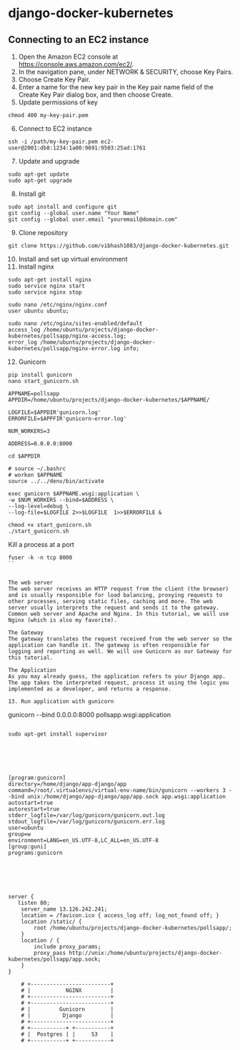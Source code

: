 # django-docker-kubernetes

## Connecting to an EC2 instance

1. Open the Amazon EC2 console at https://console.aws.amazon.com/ec2/.
2. In the navigation pane, under NETWORK & SECURITY, choose Key Pairs.
3. Choose Create Key Pair.
4. Enter a name for the new key pair in the Key pair name field of the Create Key Pair dialog box, and then choose Create.
5. Update permissions of key
 ```
chmod 400 my-key-pair.pem
```
6. Connect to EC2 instance
```
ssh -i /path/my-key-pair.pem ec2-user@2001:db8:1234:1a00:9691:9503:25ad:1761
```
7. Update and upgrade
```
sudo apt-get update
sudo apt-get upgrade
```
8. Install git
```
sudo apt install and configure git
git config --global user.name "Your Name"
git config --global user.email "youremail@domain.com"
```
9. Clone repository
```
git clone https://github.com/vibhash1083/django-docker-kubernetes.git
```
10. Install and set up virtual environment
11. Install nginx
```
sudo apt-get install nginx
sudo service nginx start
sudo service nginx stop
```
```
sudo nano /etc/nginx/nginx.conf
user ubuntu ubuntu;
```
```
sudo nano /etc/nginx/sites-enabled/default
access_log /home/ubuntu/projects/django-docker-kubernetes/pollsapp/nginx-access.log;
error_log /home/ubuntu/projects/django-docker-kubernetes/pollsapp/nginx-error.log info;
```
12. Gunicorn
```
pip install gunicorn
nano start_gunicorn.sh
```
```
APPNAME=pollsapp
APPDIR=/home/ubuntu/projects/django-docker-kubernetes/$APPNAME/

LOGFILE=$APPDIR'gunicorn.log'
ERRORFILE=$APPFIR'gunicorn-error.log'

NUM_WORKERS=3

ADDRESS=0.0.0.0:8000

cd $APPDIR

# source ~/.bashrc
# workon $APPNAME
source ../../denv/bin/activate

exec gunicorn $APPNAME.wsgi:application \
-w $NUM_WORKERS --bind=$ADDRESS \
--log-level=debug \
--log-file=$LOGFILE 2>>$LOGFILE  1>>$ERRORFILE &
```

```
chmod +x start_gunicorn.sh
./start_gunicorn.sh
```


Kill a process at a port
```
fuser -k -n tcp 8000
``


The web server
The web server receives an HTTP request from the client (the browser) and is usually responsible for load balancing, proxying requests to other processes, serving static files, caching and more. The web server usually interprets the request and sends it to the gateway. Common web server and Apache and Nginx. In this tutorial, we will use Nginx (which is also my favorite).

The Gateway
The gateway translates the request received from the web server so the application can handle it. The gateway is often responsible for logging and reporting as well. We will use Gunicorn as our Gateway for this tutorial.

The Application
As you may already guess, the application refers to your Django app. The app takes the interpreted request, process it using the logic you implemented as a developer, and returns a response.

13. Run application with gunicorn
```
gunicorn --bind 0.0.0.0:8000 pollsapp.wsgi:application
```

sudo apt-get install supervisor






[program:gunicorn] 
directory=/home/django/app-django/app command=/root/.virtualenvs/virtual-env-name/bin/gunicorn --workers 3 --bind unix:/home/django/app-django/app/app.sock app.wsgi:application 
autostart=true 
autorestart=true 
stderr_logfile=/var/log/gunicorn/gunicorn.out.log stdout_logfile=/var/log/gunicorn/gunicorn.err.log 
user=ubuntu 
group=w 
environment=LANG=en_US.UTF-8,LC_ALL=en_US.UTF-8
[group:guni] 
programs:gunicorn






server {
   listen 80; 
    server_name 13.126.242.241; 
    location = /favicon.ico { access_log off; log_not_found off; } 
    location /static/ { 
        root /home/ubuntu/projects/django-docker-kubernetes/pollsapp/; 
    } 
    location / { 
        include proxy_params; 
        proxy_pass http://unix:/home/ubuntu/projects/django-docker-kubernetes/pollsapp/app.sock; 
    } 
}

    # +-------------------------+
    # |           NGINX         |
    # +-------------------------+
    # +-------------------------+
    # |         Gunicorn        |
    # |          Django         |
    # +-------------------------+
    # +-----------+ +-----------+
    # |  Postgres | |     S3    |
    # +-----------+ +-----------+


